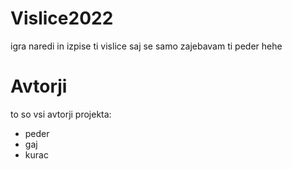 # Vislice2022
igra
naredi in izpise ti vislice
saj se samo zajebavam ti peder hehe

# Avtorji
to so vsi avtorji projekta:

- peder
- gaj
- kurac

